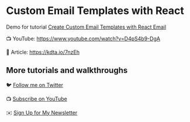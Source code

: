 # Custom Email Templates with React

Demo for tutorial [Create Custom Email Templates with React Email](https://www.youtube.com/watch?v=D4pS4b9-DgA)

📺 YouTube: https://www.youtube.com/watch?v=D4pS4b9-DgA

📝 Article: https://kdta.io/7nzEh

## More tutorials and walkthroughs

🐦 [Follow me on Twitter](https://twitter.com/colbyfayock)

📺 [Subscribe on YouTube](https://www.youtube.com/colbyfayock)

✉️ [Sign Up for My Newsletter](https://colbyfayock.com/newsletter)
